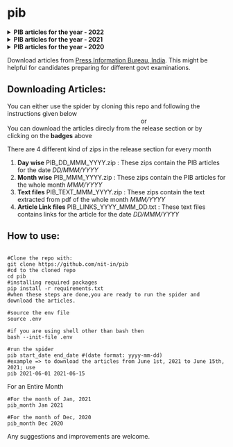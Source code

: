 # pib

<details>
<summary>
<b>PIB articles for the year - 2022</b>
</summary>

<br><b>Dec, 2022</b><br>[![PIB_Daily - Dec 2022](https://img.shields.io/badge/PIB__Daily-Dec_2022-2ea44f)](https://github.com/nit-in/pib/releases/tag/PIB_Daily_Dec_2022) [![PIB_Monthly - Dec 2022](https://img.shields.io/badge/PIB__Monthly-Dec_2022-2ea44f)](https://github.com/nit-in/pib/releases/tag/PIB_Monthly_Dec_2022) [![PIB_Text - Dec 2022](https://img.shields.io/badge/PIB__Text-Dec_2022-2ea44f)](https://github.com/nit-in/pib/releases/tag/PIB_Text_Dec_2022) [![PIB_Links - Dec 2022](https://img.shields.io/badge/PIB__Links-Dec_2022-2ea44f)](https://github.com/nit-in/pib/releases/tag/PIB_Links_Dec_2022)
<br><b>Nov, 2022</b><br>[![PIB_Daily - Nov 2022](https://img.shields.io/badge/PIB__Daily-Nov_2022-2ea44f)](https://github.com/nit-in/pib/releases/tag/PIB_Daily_Nov_2022) [![PIB_Monthly - Nov 2022](https://img.shields.io/badge/PIB__Monthly-Nov_2022-2ea44f)](https://github.com/nit-in/pib/releases/tag/PIB_Monthly_Nov_2022) [![PIB_Text - Nov 2022](https://img.shields.io/badge/PIB__Text-Nov_2022-2ea44f)](https://github.com/nit-in/pib/releases/tag/PIB_Text_Nov_2022) [![PIB_Links - Nov 2022](https://img.shields.io/badge/PIB__Links-Nov_2022-2ea44f)](https://github.com/nit-in/pib/releases/tag/PIB_Links_Nov_2022)
<br><b>Oct, 2022</b><br>[![PIB_Daily - Oct 2022](https://img.shields.io/badge/PIB__Daily-Oct_2022-2ea44f)](https://github.com/nit-in/pib/releases/tag/PIB_Daily_Oct_2022) [![PIB_Monthly - Oct 2022](https://img.shields.io/badge/PIB__Monthly-Oct_2022-2ea44f)](https://github.com/nit-in/pib/releases/tag/PIB_Monthly_Oct_2022) [![PIB_Text - Oct 2022](https://img.shields.io/badge/PIB__Text-Oct_2022-2ea44f)](https://github.com/nit-in/pib/releases/tag/PIB_Text_Oct_2022) [![PIB_Links - Oct 2022](https://img.shields.io/badge/PIB__Links-Oct_2022-2ea44f)](https://github.com/nit-in/pib/releases/tag/PIB_Links_Oct_2022)
<br><b>Sep, 2022</b><br>[![PIB_Daily - Sep 2022](https://img.shields.io/badge/PIB__Daily-Sep_2022-2ea44f)](https://github.com/nit-in/pib/releases/tag/PIB_Daily_Sep_2022) [![PIB_Monthly - Sep 2022](https://img.shields.io/badge/PIB__Monthly-Sep_2022-2ea44f)](https://github.com/nit-in/pib/releases/tag/PIB_Monthly_Sep_2022) [![PIB_Text - Sep 2022](https://img.shields.io/badge/PIB__Text-Sep_2022-2ea44f)](https://github.com/nit-in/pib/releases/tag/PIB_Text_Sep_2022) [![PIB_Links - Sep 2022](https://img.shields.io/badge/PIB__Links-Sep_2022-2ea44f)](https://github.com/nit-in/pib/releases/tag/PIB_Links_Sep_2022)
<br><b>Aug, 2022</b><br>[![PIB_Daily - Aug 2022](https://img.shields.io/badge/PIB__Daily-Aug_2022-2ea44f)](https://github.com/nit-in/pib/releases/tag/PIB_Daily_Aug_2022) [![PIB_Monthly - Aug 2022](https://img.shields.io/badge/PIB__Monthly-Aug_2022-2ea44f)](https://github.com/nit-in/pib/releases/tag/PIB_Monthly_Aug_2022) [![PIB_Text - Aug 2022](https://img.shields.io/badge/PIB__Text-Aug_2022-2ea44f)](https://github.com/nit-in/pib/releases/tag/PIB_Text_Aug_2022) [![PIB_Links - Aug 2022](https://img.shields.io/badge/PIB__Links-Aug_2022-2ea44f)](https://github.com/nit-in/pib/releases/tag/PIB_Links_Aug_2022)
<br><b>Jul, 2022</b><br>[![PIB_Daily - Jul 2022](https://img.shields.io/badge/PIB__Daily-Jul_2022-2ea44f)](https://github.com/nit-in/pib/releases/tag/PIB_Daily_Jul_2022) [![PIB_Monthly - Jul 2022](https://img.shields.io/badge/PIB__Monthly-Jul_2022-2ea44f)](https://github.com/nit-in/pib/releases/tag/PIB_Monthly_Jul_2022) [![PIB_Text - Jul 2022](https://img.shields.io/badge/PIB__Text-Jul_2022-2ea44f)](https://github.com/nit-in/pib/releases/tag/PIB_Text_Jul_2022) [![PIB_Links - Jul 2022](https://img.shields.io/badge/PIB__Links-Jul_2022-2ea44f)](https://github.com/nit-in/pib/releases/tag/PIB_Links_Jul_2022)
<br><b>Jun, 2022</b><br>[![PIB_Daily - Jun 2022](https://img.shields.io/badge/PIB__Daily-Jun_2022-2ea44f)](https://github.com/nit-in/pib/releases/tag/PIB_Daily_Jun_2022) [![PIB_Monthly - Jun 2022](https://img.shields.io/badge/PIB__Monthly-Jun_2022-2ea44f)](https://github.com/nit-in/pib/releases/tag/PIB_Monthly_Jun_2022) [![PIB_Text - Jun 2022](https://img.shields.io/badge/PIB__Text-Jun_2022-2ea44f)](https://github.com/nit-in/pib/releases/tag/PIB_Text_Jun_2022) [![PIB_Links - Jun 2022](https://img.shields.io/badge/PIB__Links-Jun_2022-2ea44f)](https://github.com/nit-in/pib/releases/tag/PIB_Links_Jun_2022)
<br><b>May, 2022</b><br>[![PIB_Daily - May 2022](https://img.shields.io/badge/PIB__Daily-May_2022-2ea44f)](https://github.com/nit-in/pib/releases/tag/PIB_Daily_May_2022) [![PIB_Monthly - May 2022](https://img.shields.io/badge/PIB__Monthly-May_2022-2ea44f)](https://github.com/nit-in/pib/releases/tag/PIB_Monthly_May_2022) [![PIB_Text - May 2022](https://img.shields.io/badge/PIB__Text-May_2022-2ea44f)](https://github.com/nit-in/pib/releases/tag/PIB_Text_May_2022) [![PIB_Links - May 2022](https://img.shields.io/badge/PIB__Links-May_2022-2ea44f)](https://github.com/nit-in/pib/releases/tag/PIB_Links_May_2022)
<br><b>Apr, 2022</b><br>[![PIB_Daily - Apr 2022](https://img.shields.io/badge/PIB__Daily-Apr_2022-2ea44f)](https://github.com/nit-in/pib/releases/tag/PIB_Daily_Apr_2022) [![PIB_Monthly - Apr 2022](https://img.shields.io/badge/PIB__Monthly-Apr_2022-2ea44f)](https://github.com/nit-in/pib/releases/tag/PIB_Monthly_Apr_2022) [![PIB_Text - Apr 2022](https://img.shields.io/badge/PIB__Text-Apr_2022-2ea44f)](https://github.com/nit-in/pib/releases/tag/PIB_Text_Apr_2022) [![PIB_Links - Apr 2022](https://img.shields.io/badge/PIB__Links-Apr_2022-2ea44f)](https://github.com/nit-in/pib/releases/tag/PIB_Links_Apr_2022)
<br><b>Mar, 2022</b><br>[![PIB_Daily - Mar 2022](https://img.shields.io/badge/PIB__Daily-Mar_2022-2ea44f)](https://github.com/nit-in/pib/releases/tag/PIB_Daily_Mar_2022) [![PIB_Monthly - Mar 2022](https://img.shields.io/badge/PIB__Monthly-Mar_2022-2ea44f)](https://github.com/nit-in/pib/releases/tag/PIB_Monthly_Mar_2022) [![PIB_Text - Mar 2022](https://img.shields.io/badge/PIB__Text-Mar_2022-2ea44f)](https://github.com/nit-in/pib/releases/tag/PIB_Text_Mar_2022) [![PIB_Links - Mar 2022](https://img.shields.io/badge/PIB__Links-Mar_2022-2ea44f)](https://github.com/nit-in/pib/releases/tag/PIB_Links_Mar_2022)
<br><b>Feb, 2022</b><br>[![PIB_Daily - Feb 2022](https://img.shields.io/badge/PIB__Daily-Feb_2022-2ea44f)](https://github.com/nit-in/pib/releases/tag/PIB_Daily_Feb_2022) [![PIB_Monthly - Feb 2022](https://img.shields.io/badge/PIB__Monthly-Feb_2022-2ea44f)](https://github.com/nit-in/pib/releases/tag/PIB_Monthly_Feb_2022) [![PIB_Text - Feb 2022](https://img.shields.io/badge/PIB__Text-Feb_2022-2ea44f)](https://github.com/nit-in/pib/releases/tag/PIB_Text_Feb_2022) [![PIB_Links - Feb 2022](https://img.shields.io/badge/PIB__Links-Feb_2022-2ea44f)](https://github.com/nit-in/pib/releases/tag/PIB_Links_Feb_2022)
<br><b>Jan, 2022</b><br>[![PIB_Daily - Jan 2022](https://img.shields.io/badge/PIB__Daily-Jan_2022-2ea44f)](https://github.com/nit-in/pib/releases/tag/PIB_Daily_Jan_2022) [![PIB_Monthly - Jan 2022](https://img.shields.io/badge/PIB__Monthly-Jan_2022-2ea44f)](https://github.com/nit-in/pib/releases/tag/PIB_Monthly_Jan_2022) [![PIB_Text - Jan 2022](https://img.shields.io/badge/PIB__Text-Jan_2022-2ea44f)](https://github.com/nit-in/pib/releases/tag/PIB_Text_Jan_2022) [![PIB_Links - Jan 2022](https://img.shields.io/badge/PIB__Links-Jan_2022-2ea44f)](https://github.com/nit-in/pib/releases/tag/PIB_Links_Jan_2022)
</details>
<details>
<summary>
<b>PIB articles for the year - 2021</b>
</summary>

<br><b>Dec, 2021</b><br>[![PIB_Daily - Dec 2021](https://img.shields.io/badge/PIB__Daily-Dec_2021-2ea44f)](https://github.com/nit-in/pib/releases/tag/PIB_Daily_Dec_2021) [![PIB_Monthly - Dec 2021](https://img.shields.io/badge/PIB__Monthly-Dec_2021-2ea44f)](https://github.com/nit-in/pib/releases/tag/PIB_Monthly_Dec_2021) [![PIB_Text - Dec 2021](https://img.shields.io/badge/PIB__Text-Dec_2021-2ea44f)](https://github.com/nit-in/pib/releases/tag/PIB_Text_Dec_2021) [![PIB_Links - Dec 2021](https://img.shields.io/badge/PIB__Links-Dec_2021-2ea44f)](https://github.com/nit-in/pib/releases/tag/PIB_Links_Dec_2021)
<br><b>Nov, 2021</b><br>[![PIB_Daily - Nov 2021](https://img.shields.io/badge/PIB__Daily-Nov_2021-2ea44f)](https://github.com/nit-in/pib/releases/tag/PIB_Daily_Nov_2021) [![PIB_Monthly - Nov 2021](https://img.shields.io/badge/PIB__Monthly-Nov_2021-2ea44f)](https://github.com/nit-in/pib/releases/tag/PIB_Monthly_Nov_2021) [![PIB_Text - Nov 2021](https://img.shields.io/badge/PIB__Text-Nov_2021-2ea44f)](https://github.com/nit-in/pib/releases/tag/PIB_Text_Nov_2021) [![PIB_Links - Nov 2021](https://img.shields.io/badge/PIB__Links-Nov_2021-2ea44f)](https://github.com/nit-in/pib/releases/tag/PIB_Links_Nov_2021)
<br><b>Oct, 2021</b><br>[![PIB_Daily - Oct 2021](https://img.shields.io/badge/PIB__Daily-Oct_2021-2ea44f)](https://github.com/nit-in/pib/releases/tag/PIB_Daily_Oct_2021) [![PIB_Monthly - Oct 2021](https://img.shields.io/badge/PIB__Monthly-Oct_2021-2ea44f)](https://github.com/nit-in/pib/releases/tag/PIB_Monthly_Oct_2021) [![PIB_Text - Oct 2021](https://img.shields.io/badge/PIB__Text-Oct_2021-2ea44f)](https://github.com/nit-in/pib/releases/tag/PIB_Text_Oct_2021) [![PIB_Links - Oct 2021](https://img.shields.io/badge/PIB__Links-Oct_2021-2ea44f)](https://github.com/nit-in/pib/releases/tag/PIB_Links_Oct_2021)
<br><b>Sep, 2021</b><br>[![PIB_Daily - Sep 2021](https://img.shields.io/badge/PIB__Daily-Sep_2021-2ea44f)](https://github.com/nit-in/pib/releases/tag/PIB_Daily_Sep_2021) [![PIB_Monthly - Sep 2021](https://img.shields.io/badge/PIB__Monthly-Sep_2021-2ea44f)](https://github.com/nit-in/pib/releases/tag/PIB_Monthly_Sep_2021) [![PIB_Text - Sep 2021](https://img.shields.io/badge/PIB__Text-Sep_2021-2ea44f)](https://github.com/nit-in/pib/releases/tag/PIB_Text_Sep_2021) [![PIB_Links - Sep 2021](https://img.shields.io/badge/PIB__Links-Sep_2021-2ea44f)](https://github.com/nit-in/pib/releases/tag/PIB_Links_Sep_2021)
<br><b>Aug, 2021</b><br>[![PIB_Daily - Aug 2021](https://img.shields.io/badge/PIB__Daily-Aug_2021-2ea44f)](https://github.com/nit-in/pib/releases/tag/PIB_Daily_Aug_2021) [![PIB_Monthly - Aug 2021](https://img.shields.io/badge/PIB__Monthly-Aug_2021-2ea44f)](https://github.com/nit-in/pib/releases/tag/PIB_Monthly_Aug_2021) [![PIB_Text - Aug 2021](https://img.shields.io/badge/PIB__Text-Aug_2021-2ea44f)](https://github.com/nit-in/pib/releases/tag/PIB_Text_Aug_2021) [![PIB_Links - Aug 2021](https://img.shields.io/badge/PIB__Links-Aug_2021-2ea44f)](https://github.com/nit-in/pib/releases/tag/PIB_Links_Aug_2021)
<br><b>Jul, 2021</b><br>[![PIB_Daily - Jul 2021](https://img.shields.io/badge/PIB__Daily-Jul_2021-2ea44f)](https://github.com/nit-in/pib/releases/tag/PIB_Daily_Jul_2021) [![PIB_Monthly - Jul 2021](https://img.shields.io/badge/PIB__Monthly-Jul_2021-2ea44f)](https://github.com/nit-in/pib/releases/tag/PIB_Monthly_Jul_2021) [![PIB_Text - Jul 2021](https://img.shields.io/badge/PIB__Text-Jul_2021-2ea44f)](https://github.com/nit-in/pib/releases/tag/PIB_Text_Jul_2021) [![PIB_Links - Jul 2021](https://img.shields.io/badge/PIB__Links-Jul_2021-2ea44f)](https://github.com/nit-in/pib/releases/tag/PIB_Links_Jul_2021)
<br><b>Jun, 2021</b><br>[![PIB_Daily - Jun 2021](https://img.shields.io/badge/PIB__Daily-Jun_2021-2ea44f)](https://github.com/nit-in/pib/releases/tag/PIB_Daily_Jun_2021) [![PIB_Monthly - Jun 2021](https://img.shields.io/badge/PIB__Monthly-Jun_2021-2ea44f)](https://github.com/nit-in/pib/releases/tag/PIB_Monthly_Jun_2021) [![PIB_Text - Jun 2021](https://img.shields.io/badge/PIB__Text-Jun_2021-2ea44f)](https://github.com/nit-in/pib/releases/tag/PIB_Text_Jun_2021) [![PIB_Links - Jun 2021](https://img.shields.io/badge/PIB__Links-Jun_2021-2ea44f)](https://github.com/nit-in/pib/releases/tag/PIB_Links_Jun_2021)
<br><b>May, 2021</b><br>[![PIB_Daily - May 2021](https://img.shields.io/badge/PIB__Daily-May_2021-2ea44f)](https://github.com/nit-in/pib/releases/tag/PIB_Daily_May_2021) [![PIB_Monthly - May 2021](https://img.shields.io/badge/PIB__Monthly-May_2021-2ea44f)](https://github.com/nit-in/pib/releases/tag/PIB_Monthly_May_2021) [![PIB_Text - May 2021](https://img.shields.io/badge/PIB__Text-May_2021-2ea44f)](https://github.com/nit-in/pib/releases/tag/PIB_Text_May_2021) [![PIB_Links - May 2021](https://img.shields.io/badge/PIB__Links-May_2021-2ea44f)](https://github.com/nit-in/pib/releases/tag/PIB_Links_May_2021)
<br><b>Apr, 2021</b><br>[![PIB_Daily - Apr 2021](https://img.shields.io/badge/PIB__Daily-Apr_2021-2ea44f)](https://github.com/nit-in/pib/releases/tag/PIB_Daily_Apr_2021) [![PIB_Monthly - Apr 2021](https://img.shields.io/badge/PIB__Monthly-Apr_2021-2ea44f)](https://github.com/nit-in/pib/releases/tag/PIB_Monthly_Apr_2021) [![PIB_Text - Apr 2021](https://img.shields.io/badge/PIB__Text-Apr_2021-2ea44f)](https://github.com/nit-in/pib/releases/tag/PIB_Text_Apr_2021) [![PIB_Links - Apr 2021](https://img.shields.io/badge/PIB__Links-Apr_2021-2ea44f)](https://github.com/nit-in/pib/releases/tag/PIB_Links_Apr_2021)
<br><b>Mar, 2021</b><br>[![PIB_Daily - Mar 2021](https://img.shields.io/badge/PIB__Daily-Mar_2021-2ea44f)](https://github.com/nit-in/pib/releases/tag/PIB_Daily_Mar_2021) [![PIB_Monthly - Mar 2021](https://img.shields.io/badge/PIB__Monthly-Mar_2021-2ea44f)](https://github.com/nit-in/pib/releases/tag/PIB_Monthly_Mar_2021) [![PIB_Text - Mar 2021](https://img.shields.io/badge/PIB__Text-Mar_2021-2ea44f)](https://github.com/nit-in/pib/releases/tag/PIB_Text_Mar_2021) [![PIB_Links - Mar 2021](https://img.shields.io/badge/PIB__Links-Mar_2021-2ea44f)](https://github.com/nit-in/pib/releases/tag/PIB_Links_Mar_2021)
<br><b>Feb, 2021</b><br>[![PIB_Daily - Feb 2021](https://img.shields.io/badge/PIB__Daily-Feb_2021-2ea44f)](https://github.com/nit-in/pib/releases/tag/PIB_Daily_Feb_2021) [![PIB_Monthly - Feb 2021](https://img.shields.io/badge/PIB__Monthly-Feb_2021-2ea44f)](https://github.com/nit-in/pib/releases/tag/PIB_Monthly_Feb_2021) [![PIB_Text - Feb 2021](https://img.shields.io/badge/PIB__Text-Feb_2021-2ea44f)](https://github.com/nit-in/pib/releases/tag/PIB_Text_Feb_2021) [![PIB_Links - Feb 2021](https://img.shields.io/badge/PIB__Links-Feb_2021-2ea44f)](https://github.com/nit-in/pib/releases/tag/PIB_Links_Feb_2021)
<br><b>Jan, 2021</b><br>[![PIB_Daily - Jan 2021](https://img.shields.io/badge/PIB__Daily-Jan_2021-2ea44f)](https://github.com/nit-in/pib/releases/tag/PIB_Daily_Jan_2021) [![PIB_Monthly - Jan 2021](https://img.shields.io/badge/PIB__Monthly-Jan_2021-2ea44f)](https://github.com/nit-in/pib/releases/tag/PIB_Monthly_Jan_2021) [![PIB_Text - Jan 2021](https://img.shields.io/badge/PIB__Text-Jan_2021-2ea44f)](https://github.com/nit-in/pib/releases/tag/PIB_Text_Jan_2021) [![PIB_Links - Jan 2021](https://img.shields.io/badge/PIB__Links-Jan_2021-2ea44f)](https://github.com/nit-in/pib/releases/tag/PIB_Links_Jan_2021)
</details>
<details>
<summary>
<b>PIB articles for the year - 2020</b>
</summary>

<br><b>Dec, 2020</b><br>[![PIB_Daily - Dec 2020](https://img.shields.io/badge/PIB__Daily-Dec_2020-2ea44f)](https://github.com/nit-in/pib/releases/tag/PIB_Daily_Dec_2020) [![PIB_Monthly - Dec 2020](https://img.shields.io/badge/PIB__Monthly-Dec_2020-2ea44f)](https://github.com/nit-in/pib/releases/tag/PIB_Monthly_Dec_2020) [![PIB_Text - Dec 2020](https://img.shields.io/badge/PIB__Text-Dec_2020-2ea44f)](https://github.com/nit-in/pib/releases/tag/PIB_Text_Dec_2020) [![PIB_Links - Dec 2020](https://img.shields.io/badge/PIB__Links-Dec_2020-2ea44f)](https://github.com/nit-in/pib/releases/tag/PIB_Links_Dec_2020)
<br><b>Nov, 2020</b><br>[![PIB_Daily - Nov 2020](https://img.shields.io/badge/PIB__Daily-Nov_2020-2ea44f)](https://github.com/nit-in/pib/releases/tag/PIB_Daily_Nov_2020) [![PIB_Monthly - Nov 2020](https://img.shields.io/badge/PIB__Monthly-Nov_2020-2ea44f)](https://github.com/nit-in/pib/releases/tag/PIB_Monthly_Nov_2020) [![PIB_Text - Nov 2020](https://img.shields.io/badge/PIB__Text-Nov_2020-2ea44f)](https://github.com/nit-in/pib/releases/tag/PIB_Text_Nov_2020) [![PIB_Links - Nov 2020](https://img.shields.io/badge/PIB__Links-Nov_2020-2ea44f)](https://github.com/nit-in/pib/releases/tag/PIB_Links_Nov_2020)
<br><b>Oct, 2020</b><br>[![PIB_Daily - Oct 2020](https://img.shields.io/badge/PIB__Daily-Oct_2020-2ea44f)](https://github.com/nit-in/pib/releases/tag/PIB_Daily_Oct_2020) [![PIB_Monthly - Oct 2020](https://img.shields.io/badge/PIB__Monthly-Oct_2020-2ea44f)](https://github.com/nit-in/pib/releases/tag/PIB_Monthly_Oct_2020) [![PIB_Text - Oct 2020](https://img.shields.io/badge/PIB__Text-Oct_2020-2ea44f)](https://github.com/nit-in/pib/releases/tag/PIB_Text_Oct_2020) [![PIB_Links - Oct 2020](https://img.shields.io/badge/PIB__Links-Oct_2020-2ea44f)](https://github.com/nit-in/pib/releases/tag/PIB_Links_Oct_2020)
<br><b>Sep, 2020</b><br>[![PIB_Daily - Sep 2020](https://img.shields.io/badge/PIB__Daily-Sep_2020-2ea44f)](https://github.com/nit-in/pib/releases/tag/PIB_Daily_Sep_2020) [![PIB_Monthly - Sep 2020](https://img.shields.io/badge/PIB__Monthly-Sep_2020-2ea44f)](https://github.com/nit-in/pib/releases/tag/PIB_Monthly_Sep_2020) [![PIB_Text - Sep 2020](https://img.shields.io/badge/PIB__Text-Sep_2020-2ea44f)](https://github.com/nit-in/pib/releases/tag/PIB_Text_Sep_2020) [![PIB_Links - Sep 2020](https://img.shields.io/badge/PIB__Links-Sep_2020-2ea44f)](https://github.com/nit-in/pib/releases/tag/PIB_Links_Sep_2020)
<br><b>Aug, 2020</b><br>[![PIB_Daily - Aug 2020](https://img.shields.io/badge/PIB__Daily-Aug_2020-2ea44f)](https://github.com/nit-in/pib/releases/tag/PIB_Daily_Aug_2020) [![PIB_Monthly - Aug 2020](https://img.shields.io/badge/PIB__Monthly-Aug_2020-2ea44f)](https://github.com/nit-in/pib/releases/tag/PIB_Monthly_Aug_2020) [![PIB_Text - Aug 2020](https://img.shields.io/badge/PIB__Text-Aug_2020-2ea44f)](https://github.com/nit-in/pib/releases/tag/PIB_Text_Aug_2020) [![PIB_Links - Aug 2020](https://img.shields.io/badge/PIB__Links-Aug_2020-2ea44f)](https://github.com/nit-in/pib/releases/tag/PIB_Links_Aug_2020)
<br><b>Jul, 2020</b><br>[![PIB_Daily - Jul 2020](https://img.shields.io/badge/PIB__Daily-Jul_2020-2ea44f)](https://github.com/nit-in/pib/releases/tag/PIB_Daily_Jul_2020) [![PIB_Monthly - Jul 2020](https://img.shields.io/badge/PIB__Monthly-Jul_2020-2ea44f)](https://github.com/nit-in/pib/releases/tag/PIB_Monthly_Jul_2020) [![PIB_Text - Jul 2020](https://img.shields.io/badge/PIB__Text-Jul_2020-2ea44f)](https://github.com/nit-in/pib/releases/tag/PIB_Text_Jul_2020) [![PIB_Links - Jul 2020](https://img.shields.io/badge/PIB__Links-Jul_2020-2ea44f)](https://github.com/nit-in/pib/releases/tag/PIB_Links_Jul_2020)
<br><b>Jun, 2020</b><br>[![PIB_Daily - Jun 2020](https://img.shields.io/badge/PIB__Daily-Jun_2020-2ea44f)](https://github.com/nit-in/pib/releases/tag/PIB_Daily_Jun_2020) [![PIB_Monthly - Jun 2020](https://img.shields.io/badge/PIB__Monthly-Jun_2020-2ea44f)](https://github.com/nit-in/pib/releases/tag/PIB_Monthly_Jun_2020) [![PIB_Text - Jun 2020](https://img.shields.io/badge/PIB__Text-Jun_2020-2ea44f)](https://github.com/nit-in/pib/releases/tag/PIB_Text_Jun_2020) [![PIB_Links - Jun 2020](https://img.shields.io/badge/PIB__Links-Jun_2020-2ea44f)](https://github.com/nit-in/pib/releases/tag/PIB_Links_Jun_2020)
<br><b>May, 2020</b><br>[![PIB_Daily - May 2020](https://img.shields.io/badge/PIB__Daily-May_2020-2ea44f)](https://github.com/nit-in/pib/releases/tag/PIB_Daily_May_2020) [![PIB_Monthly - May 2020](https://img.shields.io/badge/PIB__Monthly-May_2020-2ea44f)](https://github.com/nit-in/pib/releases/tag/PIB_Monthly_May_2020) [![PIB_Text - May 2020](https://img.shields.io/badge/PIB__Text-May_2020-2ea44f)](https://github.com/nit-in/pib/releases/tag/PIB_Text_May_2020) [![PIB_Links - May 2020](https://img.shields.io/badge/PIB__Links-May_2020-2ea44f)](https://github.com/nit-in/pib/releases/tag/PIB_Links_May_2020)
<br><b>Apr, 2020</b><br>[![PIB_Daily - Apr 2020](https://img.shields.io/badge/PIB__Daily-Apr_2020-2ea44f)](https://github.com/nit-in/pib/releases/tag/PIB_Daily_Apr_2020) [![PIB_Monthly - Apr 2020](https://img.shields.io/badge/PIB__Monthly-Apr_2020-2ea44f)](https://github.com/nit-in/pib/releases/tag/PIB_Monthly_Apr_2020) [![PIB_Text - Apr 2020](https://img.shields.io/badge/PIB__Text-Apr_2020-2ea44f)](https://github.com/nit-in/pib/releases/tag/PIB_Text_Apr_2020) [![PIB_Links - Apr 2020](https://img.shields.io/badge/PIB__Links-Apr_2020-2ea44f)](https://github.com/nit-in/pib/releases/tag/PIB_Links_Apr_2020)
<br><b>Mar, 2020</b><br>[![PIB_Daily - Mar 2020](https://img.shields.io/badge/PIB__Daily-Mar_2020-2ea44f)](https://github.com/nit-in/pib/releases/tag/PIB_Daily_Mar_2020) [![PIB_Monthly - Mar 2020](https://img.shields.io/badge/PIB__Monthly-Mar_2020-2ea44f)](https://github.com/nit-in/pib/releases/tag/PIB_Monthly_Mar_2020) [![PIB_Text - Mar 2020](https://img.shields.io/badge/PIB__Text-Mar_2020-2ea44f)](https://github.com/nit-in/pib/releases/tag/PIB_Text_Mar_2020) [![PIB_Links - Mar 2020](https://img.shields.io/badge/PIB__Links-Mar_2020-2ea44f)](https://github.com/nit-in/pib/releases/tag/PIB_Links_Mar_2020)
<br><b>Feb, 2020</b><br>[![PIB_Daily - Feb 2020](https://img.shields.io/badge/PIB__Daily-Feb_2020-2ea44f)](https://github.com/nit-in/pib/releases/tag/PIB_Daily_Feb_2020) [![PIB_Monthly - Feb 2020](https://img.shields.io/badge/PIB__Monthly-Feb_2020-2ea44f)](https://github.com/nit-in/pib/releases/tag/PIB_Monthly_Feb_2020) [![PIB_Text - Feb 2020](https://img.shields.io/badge/PIB__Text-Feb_2020-2ea44f)](https://github.com/nit-in/pib/releases/tag/PIB_Text_Feb_2020) [![PIB_Links - Feb 2020](https://img.shields.io/badge/PIB__Links-Feb_2020-2ea44f)](https://github.com/nit-in/pib/releases/tag/PIB_Links_Feb_2020)
<br><b>Jan, 2020</b><br>[![PIB_Daily - Jan 2020](https://img.shields.io/badge/PIB__Daily-Jan_2020-2ea44f)](https://github.com/nit-in/pib/releases/tag/PIB_Daily_Jan_2020) [![PIB_Monthly - Jan 2020](https://img.shields.io/badge/PIB__Monthly-Jan_2020-2ea44f)](https://github.com/nit-in/pib/releases/tag/PIB_Monthly_Jan_2020) [![PIB_Text - Jan 2020](https://img.shields.io/badge/PIB__Text-Jan_2020-2ea44f)](https://github.com/nit-in/pib/releases/tag/PIB_Text_Jan_2020) [![PIB_Links - Jan 2020](https://img.shields.io/badge/PIB__Links-Jan_2020-2ea44f)](https://github.com/nit-in/pib/releases/tag/PIB_Links_Jan_2020)
</details>

Download articles from [Press Information Bureau, India](https://www.pib.gov.in).
This might be helpful for candidates preparing for different govt examinations.

## Downloading Articles:
You can either use the spider by cloning this repo and following the instructions given below<br>
&emsp;&emsp;&emsp;&emsp;&emsp;&emsp;&emsp;&emsp;&emsp;&emsp;&emsp;&emsp;&emsp;&emsp;&emsp;&emsp;&emsp;&emsp;&emsp;&emsp;&emsp;&emsp;or<br>
You can download the articles direcly from the release section or by clicking on the <b>badges</b> above

There are 4 different kind of zips in the release section for every month
1. <b>Day wise</b> PIB_DD_MMM_YYYY.zip : These zips contain the PIB articles for the date <i>DD/MMM/YYYY</i>
2. <b>Month wise</b> PIB_MMM_YYYY.zip : These zips contain the PIB articles for the whole month <i>MMM/YYYY</i>
3. <b>Text files</b> PIB_TEXT_MMM_YYYY.zip : These zips contain the text extracted from pdf of the whole month <i>MMM/YYYY</i>
4. <b>Article Link files</b> PIB_LINKS_YYYY_MMM_DD.txt : These text files contains links for the article for the date <i>DD/MMM/YYYY</i>

## How to use:

```shell

#Clone the repo with:
git clone https://github.com/nit-in/pib
#cd to the cloned repo
cd pib
#installing required packages
pip install -r requirements.txt
#when these steps are done,you are ready to run the spider and download the articles.

#source the env file
source .env

#if you are using shell other than bash then 
bash --init-file .env

#run the spider
pib start_date end_date #(date format: yyyy-mm-dd)
#example => to download the articles from June 1st, 2021 to June 15th, 2021; use
pib 2021-06-01 2021-06-15
```

For an Entire Month

```shell
#For the month of Jan, 2021
pib_month Jan 2021

#For the month of Dec, 2020
pib_month Dec 2020
``` 

Any suggestions and improvements are welcome.
